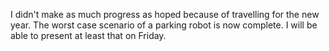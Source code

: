 I didn't make as much progress as hoped because of travelling for the new year. The worst case scenario of a parking robot is now complete. I will be able to present at least that on Friday.
